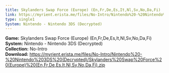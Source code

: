 ```yaml
---
title: Skylanders Swap Force (Europe) (En,Fr,De,Es,It,Nl,Sv,No,Da,Fi)
link: https://myrient.erista.me/files/No-Intro/Nintendo%20-%20Nintendo%203DS%20(Decrypted)/Skylanders%20Swap%20Force%20(Europe)%20(En,Fr,De,Es,It,Nl,Sv,No,Da,Fi).zip
type: single1
System: Nintendo - Nintendo 3DS (Decrypted)
---
```

<b>Game:</b> Skylanders Swap Force (Europe) (En,Fr,De,Es,It,Nl,Sv,No,Da,Fi)<br>
<b>System:</b> Nintendo - Nintendo 3DS (Decrypted)<br>
<b>Collection:</b> No-Intro<br>
<b>Download:</b> https://myrient.erista.me/files/No-Intro/Nintendo%20-%20Nintendo%203DS%20(Decrypted)/Skylanders%20Swap%20Force%20(Europe)%20(En,Fr,De,Es,It,Nl,Sv,No,Da,Fi).zip